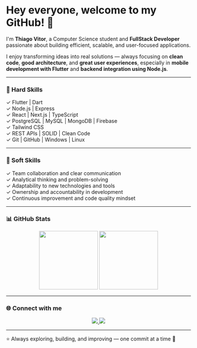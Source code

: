 # Hey everyone, welcome to my GitHub! 👋

I'm **Thiago Vitor**, a Computer Science student and **FullStack Developer** passionate about building efficient, scalable, and user-focused applications.

I enjoy transforming ideas into real solutions — always focusing on **clean code**, **good architecture**, and **great user experiences**, especially in **mobile development with Flutter** and **backend integration using Node.js**.

---

### 💪 Hard Skills

✓ Flutter | Dart  
✓ Node.js | Express  
✓ React | Next.js | TypeScript  
✓ PostgreSQL | MySQL | MongoDB | Firebase  
✓ Tailwind CSS  
✓ REST APIs | SOLID | Clean Code  
✓ Git | GitHub | Windows | Linux  

---

### 🤝 Soft Skills

✓ Team collaboration and clear communication  
✓ Analytical thinking and problem-solving  
✓ Adaptability to new technologies and tools  
✓ Ownership and accountability in development  
✓ Continuous improvement and code quality mindset  

---

### 📊 GitHub Stats

<p align="center">
  <img src="https://github-readme-stats.vercel.app/api?username=thiagovt093&show_icons=true&theme=tokyonight" height="160" />
  <img src="https://github-readme-stats.vercel.app/api/top-langs/?username=thiagovt093&layout=compact&theme=tokyonight" height="160" />
</p>

---

### 🌐 Connect with me

<p align="center">
  <a href="mailto:thiagovt93@gmail.com" target="_blank">
    <img src="https://img.shields.io/badge/Gmail-D14836?style=for-the-badge&logo=gmail&logoColor=white" />
  </a>
  <a href="https://discord.com/users/858677648317481010" target="_blank">
    <img src="https://img.shields.io/badge/Discord-5865F2?style=for-the-badge&logo=discord&logoColor=white" />
  </a>
</p>

---

⭐ Always exploring, building, and improving — one commit at a time 🚀
